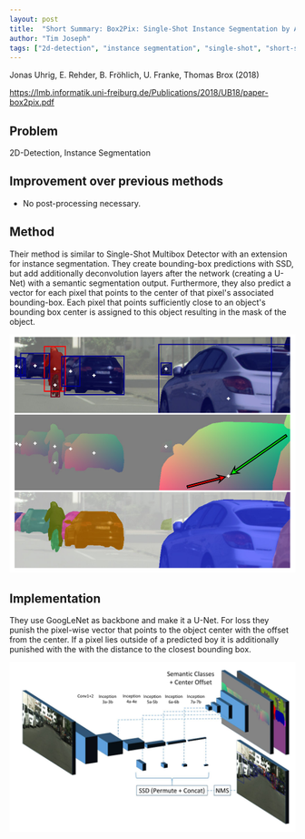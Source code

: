 ```yaml
---
layout: post
title:  "Short Summary: Box2Pix: Single-Shot Instance Segmentation by Assigning Pixels to Object Boxes"
author: "Tim Joseph"
tags: ["2d-detection", "instance segmentation", "single-shot", "short-summary"]
---
```


Jonas Uhrig, E. Rehder, B. Fröhlich, U. Franke, Thomas Brox (2018)

https://lmb.informatik.uni-freiburg.de/Publications/2018/UB18/paper-box2pix.pdf

## Problem

2D-Detection, Instance Segmentation

## Improvement over previous methods

* No post-processing necessary.

## Method 
Their method is similar to Single-Shot Multibox Detector with an extension for instance segmentation. They create bounding-box predictions with SSD, but add additionally deconvolution layers after the network (creating a U-Net) with a semantic segmentation output. Furthermore, they also predict a vector for each pixel that points to the center of that pixel's associated bounding-box. Each pixel that points sufficiently close to an object's bounding box center is assigned to this object resulting in the mask of the object.

![Visualization of different modalities.](/assets/images/box2pix.png)


## Implementation
They use GoogLeNet as backbone and make it a U-Net. For loss they punish the pixel-wise vector that points to the object center with the offset from the center. If a pixel lies outside of a predicted boy it is additionally punished with the with the distance to the closest bounding box. 

![Visualization of different modalities.](/assets/images/box2pix-architecture.png)

